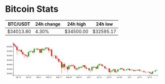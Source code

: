 # Bitcoin Stats

BTC/USDT|24h change|24h high|24h low|
|---|---|---|---|
|$34013.80|4.30%|$34500.00|$32595.17|

<img src="./chart.svg">
